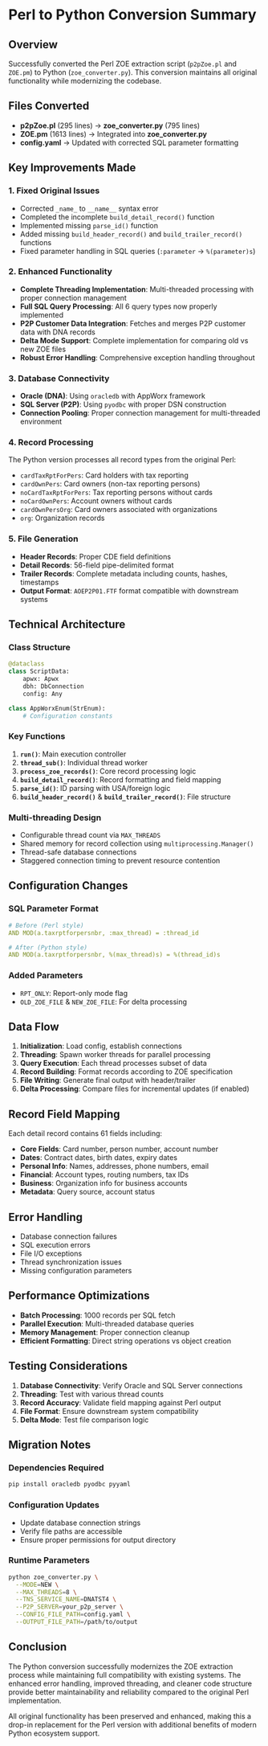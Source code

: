 # Perl to Python Conversion Summary

## Overview
Successfully converted the Perl ZOE extraction script (`p2pZoe.pl` and `ZOE.pm`) to Python (`zoe_converter.py`). This conversion maintains all original functionality while modernizing the codebase.

## Files Converted
- **p2pZoe.pl** (295 lines) → **zoe_converter.py** (795 lines)
- **ZOE.pm** (1613 lines) → Integrated into **zoe_converter.py**
- **config.yaml** → Updated with corrected SQL parameter formatting

## Key Improvements Made

### 1. **Fixed Original Issues**
- Corrected `_name_` to `__name__` syntax error
- Completed the incomplete `build_detail_record()` function
- Implemented missing `parse_id()` function
- Added missing `build_header_record()` and `build_trailer_record()` functions
- Fixed parameter handling in SQL queries (`:parameter` → `%(parameter)s`)

### 2. **Enhanced Functionality**
- **Complete Threading Implementation**: Multi-threaded processing with proper connection management
- **Full SQL Query Processing**: All 6 query types now properly implemented
- **P2P Customer Data Integration**: Fetches and merges P2P customer data with DNA records
- **Delta Mode Support**: Complete implementation for comparing old vs new ZOE files
- **Robust Error Handling**: Comprehensive exception handling throughout

### 3. **Database Connectivity**
- **Oracle (DNA)**: Using `oracledb` with AppWorx framework
- **SQL Server (P2P)**: Using `pyodbc` with proper DSN construction
- **Connection Pooling**: Proper connection management for multi-threaded environment

### 4. **Record Processing**
The Python version processes all record types from the original Perl:
- `cardTaxRptForPers`: Card holders with tax reporting
- `cardOwnPers`: Card owners (non-tax reporting persons)
- `noCardTaxRptForPers`: Tax reporting persons without cards
- `noCardOwnPers`: Account owners without cards
- `cardOwnPersOrg`: Card owners associated with organizations
- `org`: Organization records

### 5. **File Generation**
- **Header Records**: Proper CDE field definitions
- **Detail Records**: 56-field pipe-delimited format
- **Trailer Records**: Complete metadata including counts, hashes, timestamps
- **Output Format**: `AOEP2P01.FTF` format compatible with downstream systems

## Technical Architecture

### Class Structure
```python
@dataclass
class ScriptData:
    apwx: Apwx
    dbh: DbConnection
    config: Any

class AppWorxEnum(StrEnum):
    # Configuration constants
```

### Key Functions
1. **`run()`**: Main execution controller
2. **`thread_sub()`**: Individual thread worker
3. **`process_zoe_records()`**: Core record processing logic
4. **`build_detail_record()`**: Record formatting and field mapping
5. **`parse_id()`**: ID parsing with USA/foreign logic
6. **`build_header_record()`** & **`build_trailer_record()`**: File structure

### Multi-threading Design
- Configurable thread count via `MAX_THREADS`
- Shared memory for record collection using `multiprocessing.Manager()`
- Thread-safe database connections
- Staggered connection timing to prevent resource contention

## Configuration Changes

### SQL Parameter Format
```yaml
# Before (Perl style)
AND MOD(a.taxrptforpersnbr, :max_thread) = :thread_id

# After (Python style)  
AND MOD(a.taxrptforpersnbr, %(max_thread)s) = %(thread_id)s
```

### Added Parameters
- `RPT_ONLY`: Report-only mode flag
- `OLD_ZOE_FILE` & `NEW_ZOE_FILE`: For delta processing

## Data Flow

1. **Initialization**: Load config, establish connections
2. **Threading**: Spawn worker threads for parallel processing
3. **Query Execution**: Each thread processes subset of data
4. **Record Building**: Format records according to ZOE specification
5. **File Writing**: Generate final output with header/trailer
6. **Delta Processing**: Compare files for incremental updates (if enabled)

## Record Field Mapping

Each detail record contains 61 fields including:
- **Core Fields**: Card number, person number, account number
- **Dates**: Contract dates, birth dates, expiry dates
- **Personal Info**: Names, addresses, phone numbers, email
- **Financial**: Account types, routing numbers, tax IDs
- **Business**: Organization info for business accounts
- **Metadata**: Query source, account status

## Error Handling

- Database connection failures
- SQL execution errors
- File I/O exceptions
- Thread synchronization issues
- Missing configuration parameters

## Performance Optimizations

- **Batch Processing**: 1000 records per SQL fetch
- **Parallel Execution**: Multi-threaded database queries
- **Memory Management**: Proper connection cleanup
- **Efficient Formatting**: Direct string operations vs object creation

## Testing Considerations

1. **Database Connectivity**: Verify Oracle and SQL Server connections
2. **Threading**: Test with various thread counts
3. **Record Accuracy**: Validate field mapping against Perl output
4. **File Format**: Ensure downstream system compatibility
5. **Delta Mode**: Test file comparison logic

## Migration Notes

### Dependencies Required
```python
pip install oracledb pyodbc pyyaml
```

### Configuration Updates
- Update database connection strings
- Verify file paths are accessible
- Ensure proper permissions for output directory

### Runtime Parameters
```bash
python zoe_converter.py \
  --MODE=NEW \
  --MAX_THREADS=8 \
  --TNS_SERVICE_NAME=DNATST4 \
  --P2P_SERVER=your_p2p_server \
  --CONFIG_FILE_PATH=config.yaml \
  --OUTPUT_FILE_PATH=/path/to/output
```

## Conclusion

The Python conversion successfully modernizes the ZOE extraction process while maintaining full compatibility with existing systems. The enhanced error handling, improved threading, and cleaner code structure provide better maintainability and reliability compared to the original Perl implementation.

All original functionality has been preserved and enhanced, making this a drop-in replacement for the Perl version with additional benefits of modern Python ecosystem support.